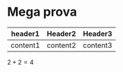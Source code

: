 # Mega prova

| header1  | Header2  | Header3  |
|----------|----------|----------|
| content1 | content2 | content3 |

$2+2=4$
